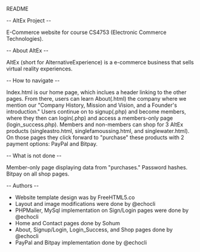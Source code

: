 README

-- AltEx Project --

E-Commerce website for course CS4753 (Electronic Commerce Technologies).

-- About AltEx --

AltEx (short for AlternativeExperience) is a e-commerce business that sells virtual reality experiences.

-- How to navigate -- 

Index.html is our home page, which inclues a header linking to the other pages.
From there, users can learn About(.html) the company where we mention our 
"Company History, Mission and Vision, and a Founder's introduction."
Users continue on to signup(.php) and become members, where they then can login(.php) and access a members-only page (login_success.php).
Members and non-members can shop for 3 AltEx products (singleastro.html, singlefamoussing.html, and singlewater.html).
On those pages they click forward to "purchase" these products with 2 payment options: PayPal and Bitpay.

-- What is not done -- 

Member-only page displaying data from "purchases."
Password hashes.
Bitpay on all shop pages.

-- Authors -- 
- Website template design was by FreeHTML5.co
- Layout and image modifications were done by @echocli
- PHPMailer, MySql implementation on Sign/Login pages were done by @echocli
- Home and Contact pages done by Sohum
- About, Signup/Login, Login_Success, and Shop pages done by @echocli
- PayPal and Bitpay implementation done by @echocli



